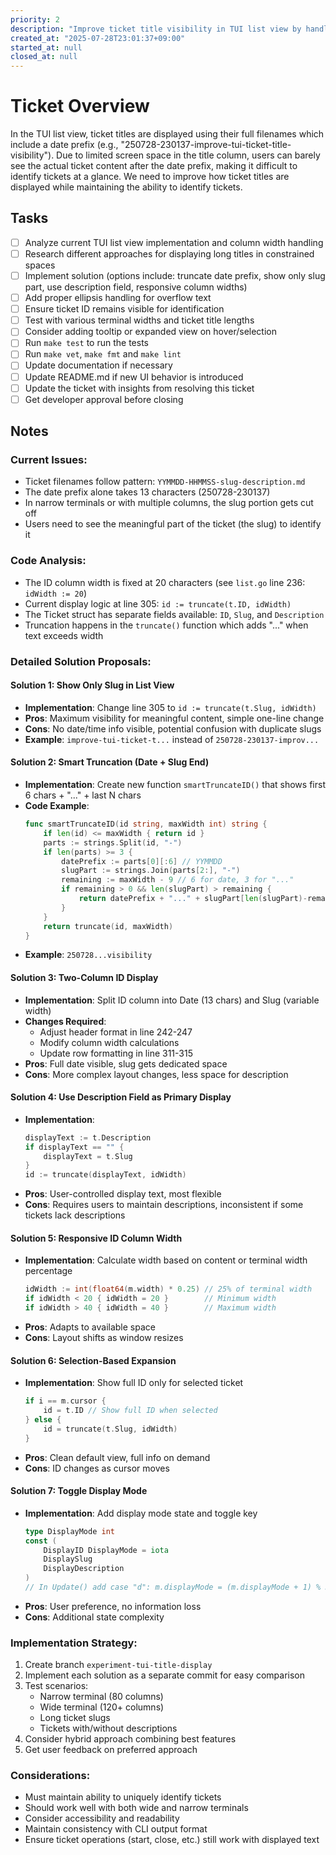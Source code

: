 ```yaml
---
priority: 2
description: "Improve ticket title visibility in TUI list view by handling long date-prefixed filenames"
created_at: "2025-07-28T23:01:37+09:00"
started_at: null
closed_at: null
---
```


# Ticket Overview

In the TUI list view, ticket titles are displayed using their full filenames which include a date prefix (e.g., "250728-230137-improve-tui-ticket-title-visibility"). Due to limited screen space in the title column, users can barely see the actual ticket content after the date prefix, making it difficult to identify tickets at a glance. We need to improve how ticket titles are displayed while maintaining the ability to identify tickets.

## Tasks
- [ ] Analyze current TUI list view implementation and column width handling
- [ ] Research different approaches for displaying long titles in constrained spaces
- [ ] Implement solution (options include: truncate date prefix, show only slug part, use description field, responsive column widths)
- [ ] Add proper ellipsis handling for overflow text
- [ ] Ensure ticket ID remains visible for identification
- [ ] Test with various terminal widths and ticket title lengths
- [ ] Consider adding tooltip or expanded view on hover/selection
- [ ] Run `make test` to run the tests
- [ ] Run `make vet`, `make fmt` and `make lint`
- [ ] Update documentation if necessary
- [ ] Update README.md if new UI behavior is introduced
- [ ] Update the ticket with insights from resolving this ticket
- [ ] Get developer approval before closing

## Notes

### Current Issues:
- Ticket filenames follow pattern: `YYMMDD-HHMMSS-slug-description.md`
- The date prefix alone takes 13 characters (250728-230137)
- In narrow terminals or with multiple columns, the slug portion gets cut off
- Users need to see the meaningful part of the ticket (the slug) to identify it

### Code Analysis:
- The ID column width is fixed at 20 characters (see `list.go` line 236: `idWidth := 20`)
- Current display logic at line 305: `id := truncate(t.ID, idWidth)`
- The Ticket struct has separate fields available: `ID`, `Slug`, and `Description`
- Truncation happens in the `truncate()` function which adds "..." when text exceeds width

### Detailed Solution Proposals:

#### Solution 1: Show Only Slug in List View
- **Implementation**: Change line 305 to `id := truncate(t.Slug, idWidth)`
- **Pros**: Maximum visibility for meaningful content, simple one-line change
- **Cons**: No date/time info visible, potential confusion with duplicate slugs
- **Example**: `improve-tui-ticket-t...` instead of `250728-230137-improv...`

#### Solution 2: Smart Truncation (Date + Slug End)
- **Implementation**: Create new function `smartTruncateID()` that shows first 6 chars + "..." + last N chars
- **Code Example**:
  ```go
  func smartTruncateID(id string, maxWidth int) string {
      if len(id) <= maxWidth { return id }
      parts := strings.Split(id, "-")
      if len(parts) >= 3 {
          datePrefix := parts[0][:6] // YYMMDD
          slugPart := strings.Join(parts[2:], "-")
          remaining := maxWidth - 9 // 6 for date, 3 for "..."
          if remaining > 0 && len(slugPart) > remaining {
              return datePrefix + "..." + slugPart[len(slugPart)-remaining:]
          }
      }
      return truncate(id, maxWidth)
  }
  ```
- **Example**: `250728...visibility`

#### Solution 3: Two-Column ID Display
- **Implementation**: Split ID column into Date (13 chars) and Slug (variable width)
- **Changes Required**:
  - Adjust header format in line 242-247
  - Modify column width calculations
  - Update row formatting in line 311-315
- **Pros**: Full date visible, slug gets dedicated space
- **Cons**: More complex layout changes, less space for description

#### Solution 4: Use Description Field as Primary Display
- **Implementation**: 
  ```go
  displayText := t.Description
  if displayText == "" {
      displayText = t.Slug
  }
  id := truncate(displayText, idWidth)
  ```
- **Pros**: User-controlled display text, most flexible
- **Cons**: Requires users to maintain descriptions, inconsistent if some tickets lack descriptions

#### Solution 5: Responsive ID Column Width
- **Implementation**: Calculate width based on content or terminal width percentage
  ```go
  idWidth := int(float64(m.width) * 0.25) // 25% of terminal width
  if idWidth < 20 { idWidth = 20 }        // Minimum width
  if idWidth > 40 { idWidth = 40 }        // Maximum width
  ```
- **Pros**: Adapts to available space
- **Cons**: Layout shifts as window resizes

#### Solution 6: Selection-Based Expansion
- **Implementation**: Show full ID only for selected ticket
  ```go
  if i == m.cursor {
      id = t.ID // Show full ID when selected
  } else {
      id = truncate(t.Slug, idWidth)
  }
  ```
- **Pros**: Clean default view, full info on demand
- **Cons**: ID changes as cursor moves

#### Solution 7: Toggle Display Mode
- **Implementation**: Add display mode state and toggle key
  ```go
  type DisplayMode int
  const (
      DisplayID DisplayMode = iota
      DisplaySlug
      DisplayDescription
  )
  // In Update() add case "d": m.displayMode = (m.displayMode + 1) % 3
  ```
- **Pros**: User preference, no information loss
- **Cons**: Additional state complexity

### Implementation Strategy:
1. Create branch `experiment-tui-title-display`
2. Implement each solution as a separate commit for easy comparison
3. Test scenarios:
   - Narrow terminal (80 columns)
   - Wide terminal (120+ columns)
   - Long ticket slugs
   - Tickets with/without descriptions
4. Consider hybrid approach combining best features
5. Get user feedback on preferred approach

### Considerations:
- Must maintain ability to uniquely identify tickets
- Should work well with both wide and narrow terminals
- Consider accessibility and readability
- Maintain consistency with CLI output format
- Ensure ticket operations (start, close, etc.) still work with displayed text